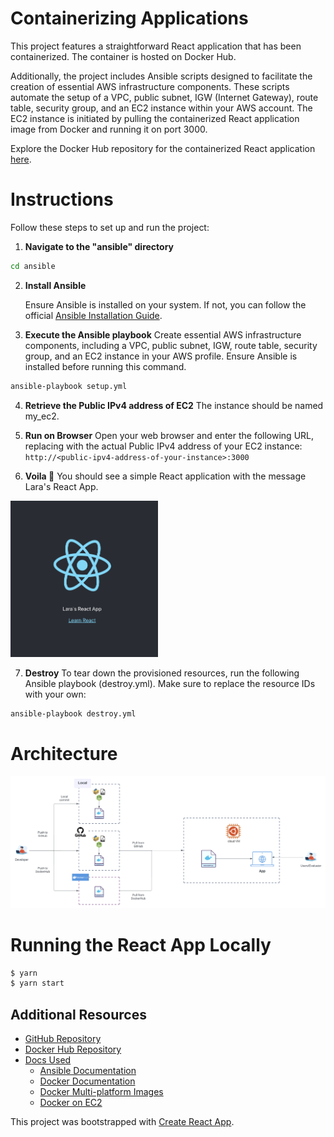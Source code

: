 # Containerizing Applications

This project features a straightforward React application that has been containerized. The container is hosted on Docker Hub.

Additionally, the project includes Ansible scripts designed to facilitate the creation of essential AWS infrastructure components. These scripts automate the setup of a VPC, public subnet, IGW (Internet Gateway), route table, security group, and an EC2 instance within your AWS account. The EC2 instance is initiated by pulling the containerized React application image from Docker and running it on port 3000.

Explore the Docker Hub repository for the containerized React application [here](https://hub.docker.com/r/laratunc/my-app).

# Instructions

Follow these steps to set up and run the project:

1. **Navigate to the "ansible" directory**

```sh
cd ansible
```

2.  **Install Ansible**

    Ensure Ansible is installed on your system. If not, you can follow the official [Ansible Installation Guide](https://docs.ansible.com/ansible/latest/installation_guide/intro_installation.html).

3.  **Execute the Ansible playbook**
    Create essential AWS infrastructure components, including a VPC, public subnet, IGW, route table, security group, and an EC2 instance in your AWS profile. Ensure Ansible is installed before running this command.

```sh
ansible-playbook setup.yml
```

4. **Retrieve the Public IPv4 address of EC2**
   The instance should be named my_ec2.

5. **Run on Browser**
   Open your web browser and enter the following URL, replacing <public-ipv4-address-of-your-instance> with the actual Public IPv4 address of your EC2 instance:
   `http://<public-ipv4-address-of-your-instance>:3000`

6. **Voila 🎉**
   You should see a simple React application with the message Lara's React App.

<img src="/public/app_screenshot.png" height=250>

7. **Destroy**
   To tear down the provisioned resources, run the following Ansible playbook (destroy.yml). Make sure to replace the resource IDs with your own:

```sh
ansible-playbook destroy.yml
```

# Architecture

![architecture](public/architecture.png)

# Running the React App Locally

```sh
$ yarn
$ yarn start
```

## Additional Resources

- [GitHub Repository](https://github.com/LaraTunc/wcd-3-docker)
- [Docker Hub Repository](https://hub.docker.com/r/laratunc/my-app)
- [Docs Used](#)
  - [Ansible Documentation](https://docs.ansible.com/ansible/latest/index.html)
  - [Docker Documentation](https://docs.docker.com/get-started/)
  - [Docker Multi-platform Images](https://docs.docker.com/build/building/multi-platform/)
  - [Docker on EC2](https://www.workfall.com/learning/blog/how-to-install-and-run-docker-containers-on-amazon-ec2-instance/)

This project was bootstrapped with [Create React App](https://github.com/facebook/create-react-app).
